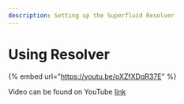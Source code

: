 ```yaml
---
description: Setting up the Superfluid Resolver
---
```


# Using Resolver

{% embed url="https://youtu.be/oXZfXDqR37E" %}

Video can be found on YouTube [link](https://www.youtube.com/watch?v=oXZfXDqR37E&list=PLDbmvLe0WRANwQtub9fDPgduXJzPuUH0x&index=1)




